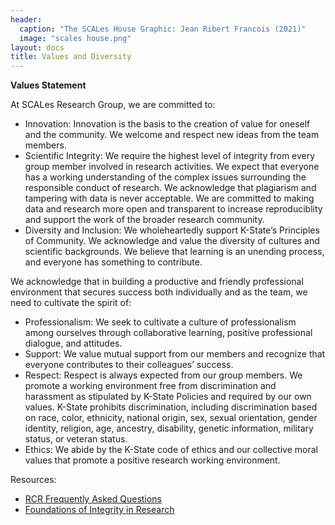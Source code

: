 ```yaml
---
header: 
  caption: "The SCALes House Graphic: Jean Ribert Francois (2021)"
  image: "scales house.png"
layout: docs
title: Values and Diversity
---
```




**Values Statement**

At SCALes Research Group, we are committed to:

- Innovation: Innovation is the basis to the creation of value for oneself and the community. We welcome and respect new ideas from the team members. 
- Scientific Integrity: We require the highest level of integrity from every group member involved in research activities. We expect that everyone has a working understanding of the complex issues surrounding the responsible conduct of research. We acknowledge that plagiarism and tampering with data is never acceptable. We are committed to making data and research more open and transparent to increase reproduciblity and support the work of the broader research community.
- Diversity and Inclusion: We wholeheartedly support K-State’s Principles of Community. We acknowledge and value the diversity of cultures and scientific backgrounds. We believe that learning is an unending process, and everyone has something to contribute. 

We acknowledge that in building a productive and friendly professional environment that secures success both individually and as the team, we need to cultivate the spirit of:
- Professionalism: We seek to cultivate a culture of professionalism among ourselves through collaborative learning, positive professional dialogue, and attitudes.
- Support: We value mutual support from our members and recognize that everyone contributes to their colleagues’ success. 
- Respect: Respect is always expected from our group members. We promote a working environment free from discrimination and harassment as stipulated by K-State Policies and required by our own values. K-State prohibits discrimination, including discrimination based on race, color, ethnicity, national origin, sex, sexual orientation, gender identity, religion, age, ancestry, disability, genetic information, military status, or veteran status.
- Ethics: We abide by the K-State code of ethics and our collective moral values that promote a positive research working environment.

Resources:
-	[RCR Frequently Asked Questions](https://www.nsf.gov/pubs/policydocs/rcr/rcrfaqs.jsp#4)
-	[Foundations of Integrity in Research](https://www.ncbi.nlm.nih.gov/books/NBK475948/)




